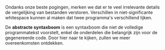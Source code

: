 Ondanks onze beste pogingen, merken we dat er te veel irrelevante details de vergelijking van bestanden verstoren. Verschillen in niet-significante whitespace kunnen al maken dat twee programma's verschillend lijken.

De **abstracte syntaxboom** is een syntaxboom die niet de volledige programmatekst voorstelt, enkel de onderdelen die belangrijk zijn voor de gegenereerde code. Door hier naar te kijken, zullen we meer overeenkomsten ontdekken.
